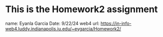 # This is the Homework2 assignment

name: Eyanla Garcia
Date: 9/22/24
web4 url: https://in-info-web4.luddy.indianapolis.iu.edu/~eygarcia/Homework2/
